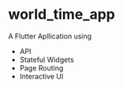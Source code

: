 # world_time_app

A Flutter Apllication using

- API
- Stateful Widgets
- Page Routing
- Interactive UI
